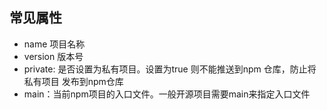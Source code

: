 ## 常见属性
+ name 项目名称
+ version 版本号
+ private: 是否设置为私有项目。设置为true 则不能推送到npm 仓库，防止将私有项目 发布到npm仓库
+ main：当前npm项目的入口文件。一般开源项目需要main来指定入口文件